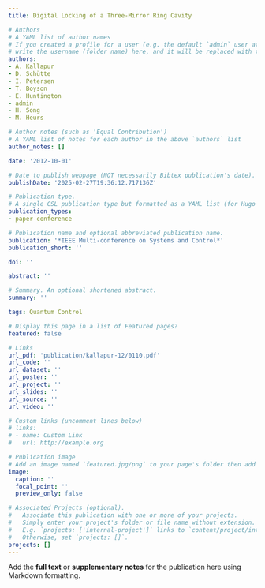 ```yaml
---
title: Digital Locking of a Three-Mirror Ring Cavity

# Authors
# A YAML list of author names
# If you created a profile for a user (e.g. the default `admin` user at `content/authors/admin/`), 
# write the username (folder name) here, and it will be replaced with their full name and linked to their profile.
authors:
- A. Kallapur
- D. Schütte
- I. Petersen
- T. Boyson
- E. Huntington
- admin
- H. Song
- M. Heurs

# Author notes (such as 'Equal Contribution')
# A YAML list of notes for each author in the above `authors` list
author_notes: []

date: '2012-10-01'

# Date to publish webpage (NOT necessarily Bibtex publication's date).
publishDate: '2025-02-27T19:36:12.717136Z'

# Publication type.
# A single CSL publication type but formatted as a YAML list (for Hugo requirements).
publication_types:
- paper-conference

# Publication name and optional abbreviated publication name.
publication: '*IEEE Multi-conference on Systems and Control*'
publication_short: ''

doi: ''

abstract: ''

# Summary. An optional shortened abstract.
summary: ''

tags: Quantum Control

# Display this page in a list of Featured pages?
featured: false

# Links
url_pdf: 'publication/kallapur-12/0110.pdf'
url_code: ''
url_dataset: ''
url_poster: ''
url_project: ''
url_slides: ''
url_source: ''
url_video: ''

# Custom links (uncomment lines below)
# links:
# - name: Custom Link
#   url: http://example.org

# Publication image
# Add an image named `featured.jpg/png` to your page's folder then add a caption below.
image:
  caption: ''
  focal_point: ''
  preview_only: false

# Associated Projects (optional).
#   Associate this publication with one or more of your projects.
#   Simply enter your project's folder or file name without extension.
#   E.g. `projects: ['internal-project']` links to `content/project/internal-project/index.md`.
#   Otherwise, set `projects: []`.
projects: []
---
```


Add the **full text** or **supplementary notes** for the publication here using Markdown formatting.
